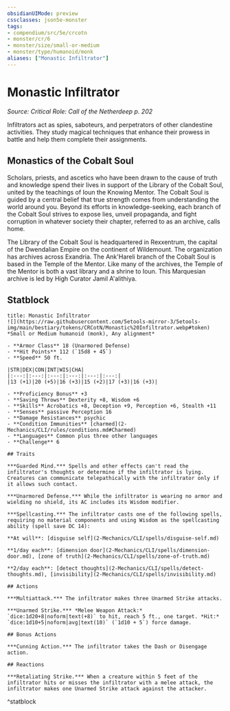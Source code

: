 ```yaml
---
obsidianUIMode: preview
cssclasses: json5e-monster
tags:
- compendium/src/5e/crcotn
- monster/cr/6
- monster/size/small-or-medium
- monster/type/humanoid/monk
aliases: ["Monastic Infiltrator"]
---
```

# Monastic Infiltrator
*Source: Critical Role: Call of the Netherdeep p. 202*  

Infiltrators act as spies, saboteurs, and perpetrators of other clandestine activities. They study magical techniques that enhance their prowess in battle and help them complete their assignments.

## Monastics of the Cobalt Soul

Scholars, priests, and ascetics who have been drawn to the cause of truth and knowledge spend their lives in support of the Library of the Cobalt Soul, united by the teachings of Ioun the Knowing Mentor. The Cobalt Soul is guided by a central belief that true strength comes from understanding the world around you. Beyond its efforts in knowledge-seeking, each branch of the Cobalt Soul strives to expose lies, unveil propaganda, and fight corruption in whatever society their chapter, referred to as an archive, calls home.

The Library of the Cobalt Soul is headquartered in Rexxentrum, the capital of the Dwendalian Empire on the continent of Wildemount. The organization has archives across Exandria. The Ank'Hareli branch of the Cobalt Soul is based in the Temple of the Mentor. Like many of the archives, the Temple of the Mentor is both a vast library and a shrine to Ioun. This Marquesian archive is led by High Curator Jamil A'alithiya.

## Statblock

```ad-statblock
title: Monastic Infiltrator
![](https://raw.githubusercontent.com/5etools-mirror-3/5etools-img/main/bestiary/tokens/CRCotN/Monastic%20Infiltrator.webp#token)
*Small or Medium humanoid (monk), Any alignment*

- **Armor Class** 18 (Unarmored Defense)
- **Hit Points** 112 (`15d8 + 45`)
- **Speed** 50 ft.

|STR|DEX|CON|INT|WIS|CHA|
|:---:|:---:|:---:|:---:|:---:|:---:|
|13 (+1)|20 (+5)|16 (+3)|15 (+2)|17 (+3)|16 (+3)|

- **Proficiency Bonus** +3
- **Saving Throws** Dexterity +8, Wisdom +6
- **Skills** Acrobatics +8, Deception +9, Perception +6, Stealth +11
- **Senses** passive Perception 16
- **Damage Resistances** psychic
- **Condition Immunities** [charmed](2-Mechanics/CLI/rules/conditions.md#Charmed)
- **Languages** Common plus three other languages
- **Challenge** 6

## Traits

***Guarded Mind.*** Spells and other effects can't read the infiltrator's thoughts or determine if the infiltrator is lying. Creatures can communicate telepathically with the infiltrator only if it allows such contact.

***Unarmored Defense.*** While the infiltrator is wearing no armor and wielding no shield, its AC includes its Wisdom modifier.

***Spellcasting.*** The infiltrator casts one of the following spells, requiring no material components and using Wisdom as the spellcasting ability (spell save DC 14):

**At will**: [disguise self](2-Mechanics/CLI/spells/disguise-self.md)

**1/day each**: [dimension door](2-Mechanics/CLI/spells/dimension-door.md), [zone of truth](2-Mechanics/CLI/spells/zone-of-truth.md)

**2/day each**: [detect thoughts](2-Mechanics/CLI/spells/detect-thoughts.md), [invisibility](2-Mechanics/CLI/spells/invisibility.md)

## Actions

***Multiattack.*** The infiltrator makes three Unarmed Strike attacks.

***Unarmed Strike.*** *Melee Weapon Attack:* `dice:1d20+8|noform|text(+8)` to hit, reach 5 ft., one target. *Hit:* `dice:1d10+5|noform|avg|text(10)` (`1d10 + 5`) force damage.

## Bonus Actions

***Cunning Action.*** The infiltrator takes the Dash or Disengage action.

## Reactions

***Retaliating Strike.*** When a creature within 5 feet of the infiltrator hits or misses the infiltrator with a melee attack, the infiltrator makes one Unarmed Strike attack against the attacker.
```
^statblock